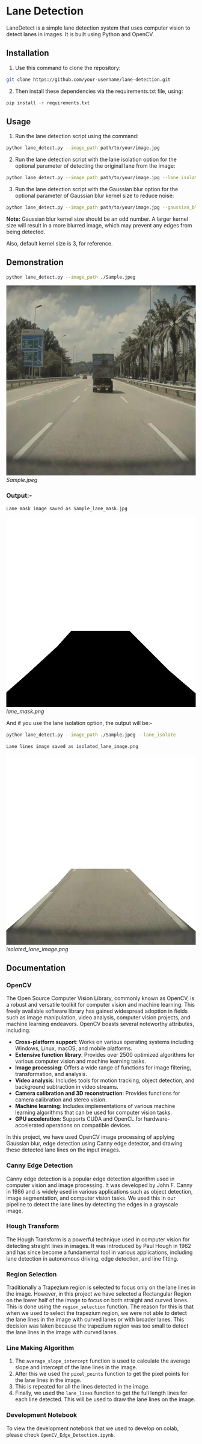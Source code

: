# Lane Detection

LaneDetect is a simple lane detection system that uses computer vision to detect lanes in images. It is built using Python and OpenCV.

## Installation

1. Use this command to clone the repository:

```bash
git clone https://github.com/your-username/lane-detection.git
```

2. Then install these dependencies via the requirements.txt file, using:

```bash
pip install -r requirements.txt
```

## Usage

1. Run the lane detection script using the command:

```bash
python lane_detect.py --image_path path/to/your/image.jpg
```

2. Run the lane detection script with the lane isolation option for the optional parameter of detecting the original lane from the image:

```bash
python lane_detect.py --image_path path/to/your/image.jpg --lane_isolate
```

3. Run the lane detection script with the Gaussian blur option for the optional parameter of Gaussian blur kernel size to reduce noise:

```bash
python lane_detect.py --image_path path/to/your/image.jpg --gaussian_blur_kernel 5
```

**Note:** Gaussian blur kernel size should be an odd number. A larger kernel size will result in a more blurred image, which may prevent any edges from being detected.

Also, default kernel size is 3, for reference.

## Demonstration

```bash
python lane_detect.py --image_path ./Sample.jpeg
```

![Sample](./Sample.jpeg)
_Sample.jpeg_

### Output:-

```bash
Lane mask image saved as Sample_lane_mask.jpg
```

![Sample](./lane_mask.png)
_lane_mask.png_

And if you use the lane isolation option, the output will be:-

```bash
python lane_detect.py --image_path ./Sample.jpeg --lane_isolate
```

```bash
Lane lines image saved as isolated_lane_image.png
```

![Sample](./isolated_lane_image.png)
_isolated_lane_image.png_

## Documentation

### OpenCV

The Open Source Computer Vision Library, commonly known as OpenCV, is a robust and versatile toolkit for computer vision and machine learning. This freely available software library has gained widespread adoption in fields such as image manipulation, video analysis, computer vision projects, and machine learning endeavors. OpenCV boasts several noteworthy attributes, including:

- **Cross-platform support**: Works on various operating systems including Windows, Linux, macOS, and mobile platforms.
- **Extensive function library**: Provides over 2500 optimized algorithms for various computer vision and machine learning tasks.
- **Image processing**: Offers a wide range of functions for image filtering, transformation, and analysis.
- **Video analysis**: Includes tools for motion tracking, object detection, and background subtraction in video streams.
- **Camera calibration and 3D reconstruction**: Provides functions for camera calibration and stereo vision.
- **Machine learning**: Includes implementations of various machine learning algorithms that can be used for computer vision tasks.
- **GPU acceleration**: Supports CUDA and OpenCL for hardware-accelerated operations on compatible devices.

In this project, we have used OpenCV image processing of applying Gaussian blur, edge detection using Canny edge detector, and drawing these detected lane lines on the input images.

### Canny Edge Detection

Canny edge detection is a popular edge detection algorithm used in computer vision and image processing. It was developed by John F. Canny in 1986 and is widely used in various applications such as object detection, image segmentation, and computer vision tasks. We used this in our pipeline to detect the lane lines by detecting the edges in a grayscale image.

### Hough Transform

The Hough Transform is a powerful technique used in computer vision for detecting straight lines in images. It was introduced by Paul Hough in 1962 and has since become a fundamental tool in various applications, including lane detection in autonomous driving, edge detection, and line fitting.

### Region Selection

Traditionally a Trapezium region is selected to focus only on the lane lines in the image. However, in this project we have selected a Rectangular Region on the lower half of the image to focus on both straight and curved lanes. This is done using the `region_selection` function. The reason for this is that when we used to select the trapezium region, we were not able to detect the lane lines in the image with curved lanes or with broader lanes. This decision was taken because the trapezium region was too small to detect the lane lines in the image with curved lanes.

### Line Making Algorithm

1. The `average_slope_intercept` function is used to calculate the average slope and intercept of the lane lines in the image.
2. After this we used the `pixel_points` function to get the pixel points for the lane lines in the image.
3. This is repeated for all the lines detected in the image.
4. Finally, we used the `lane_lines` function to get the full length lines for each line detected. This will be used to draw the lane lines on the image.

### Development Notebook

To view the development notebook that we used to develop on colab, please check `OpenCV_Edge_Detection.ipynb`.
